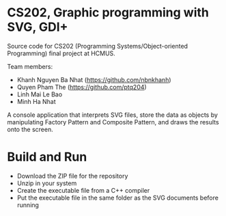 # CS202, Graphic programming with SVG, GDI+
Source code for CS202 (Programming Systems/Object-oriented Programming) final project at HCMUS.

Team members:
- Khanh Nguyen Ba Nhat (https://github.com/nbnkhanh)
- Quyen Pham The (https://github.com/ptq204)
- Linh Mai Le Bao
- Minh Ha Nhat

A console application that interprets SVG files, store the data as objects by manipulating Factory Pattern and Composite Pattern, and draws
the results onto the screen.

# Build and Run
- Download the ZIP file for the repository
- Unzip in your system
- Create the executable file from a C++ compiler
- Put the executable file in the same folder as the SVG documents before running
